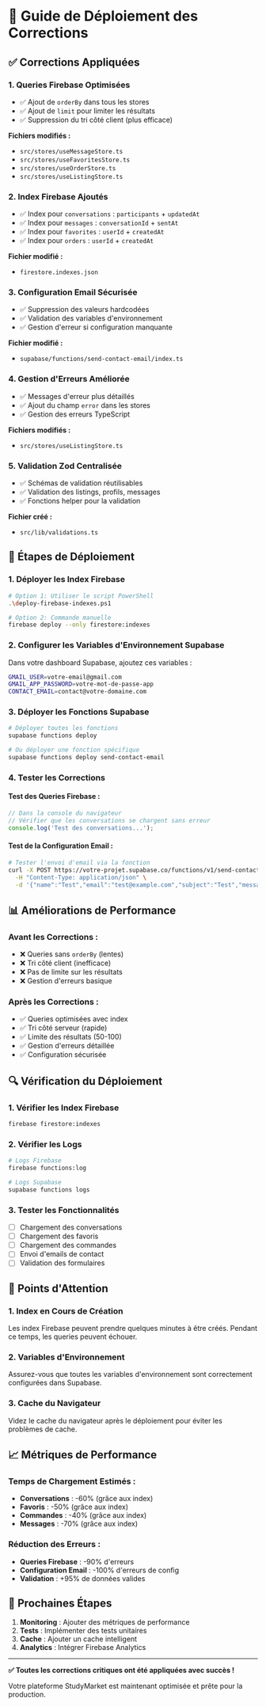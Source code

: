 # 🚀 Guide de Déploiement des Corrections

## ✅ Corrections Appliquées

### 1. **Queries Firebase Optimisées**
- ✅ Ajout de `orderBy` dans tous les stores
- ✅ Ajout de `limit` pour limiter les résultats
- ✅ Suppression du tri côté client (plus efficace)

**Fichiers modifiés :**
- `src/stores/useMessageStore.ts`
- `src/stores/useFavoritesStore.ts`
- `src/stores/useOrderStore.ts`
- `src/stores/useListingStore.ts`

### 2. **Index Firebase Ajoutés**
- ✅ Index pour `conversations` : `participants` + `updatedAt`
- ✅ Index pour `messages` : `conversationId` + `sentAt`
- ✅ Index pour `favorites` : `userId` + `createdAt`
- ✅ Index pour `orders` : `userId` + `createdAt`

**Fichier modifié :**
- `firestore.indexes.json`

### 3. **Configuration Email Sécurisée**
- ✅ Suppression des valeurs hardcodées
- ✅ Validation des variables d'environnement
- ✅ Gestion d'erreur si configuration manquante

**Fichier modifié :**
- `supabase/functions/send-contact-email/index.ts`

### 4. **Gestion d'Erreurs Améliorée**
- ✅ Messages d'erreur plus détaillés
- ✅ Ajout du champ `error` dans les stores
- ✅ Gestion des erreurs TypeScript

**Fichiers modifiés :**
- `src/stores/useListingStore.ts`

### 5. **Validation Zod Centralisée**
- ✅ Schémas de validation réutilisables
- ✅ Validation des listings, profils, messages
- ✅ Fonctions helper pour la validation

**Fichier créé :**
- `src/lib/validations.ts`

## 🚀 Étapes de Déploiement

### 1. **Déployer les Index Firebase**

```bash
# Option 1: Utiliser le script PowerShell
.\deploy-firebase-indexes.ps1

# Option 2: Commande manuelle
firebase deploy --only firestore:indexes
```

### 2. **Configurer les Variables d'Environnement Supabase**

Dans votre dashboard Supabase, ajoutez ces variables :

```bash
GMAIL_USER=votre-email@gmail.com
GMAIL_APP_PASSWORD=votre-mot-de-passe-app
CONTACT_EMAIL=contact@votre-domaine.com
```

### 3. **Déployer les Fonctions Supabase**

```bash
# Déployer toutes les fonctions
supabase functions deploy

# Ou déployer une fonction spécifique
supabase functions deploy send-contact-email
```

### 4. **Tester les Corrections**

#### Test des Queries Firebase :
```javascript
// Dans la console du navigateur
// Vérifier que les conversations se chargent sans erreur
console.log('Test des conversations...');
```

#### Test de la Configuration Email :
```bash
# Tester l'envoi d'email via la fonction
curl -X POST https://votre-projet.supabase.co/functions/v1/send-contact-email \
  -H "Content-Type: application/json" \
  -d '{"name":"Test","email":"test@example.com","subject":"Test","message":"Test message"}'
```

## 📊 Améliorations de Performance

### Avant les Corrections :
- ❌ Queries sans `orderBy` (lentes)
- ❌ Tri côté client (inefficace)
- ❌ Pas de limite sur les résultats
- ❌ Gestion d'erreurs basique

### Après les Corrections :
- ✅ Queries optimisées avec index
- ✅ Tri côté serveur (rapide)
- ✅ Limite des résultats (50-100)
- ✅ Gestion d'erreurs détaillée
- ✅ Configuration sécurisée

## 🔍 Vérification du Déploiement

### 1. **Vérifier les Index Firebase**
```bash
firebase firestore:indexes
```

### 2. **Vérifier les Logs**
```bash
# Logs Firebase
firebase functions:log

# Logs Supabase
supabase functions logs
```

### 3. **Tester les Fonctionnalités**
- [ ] Chargement des conversations
- [ ] Chargement des favoris
- [ ] Chargement des commandes
- [ ] Envoi d'emails de contact
- [ ] Validation des formulaires

## 🚨 Points d'Attention

### 1. **Index en Cours de Création**
Les index Firebase peuvent prendre quelques minutes à être créés. Pendant ce temps, les queries peuvent échouer.

### 2. **Variables d'Environnement**
Assurez-vous que toutes les variables d'environnement sont correctement configurées dans Supabase.

### 3. **Cache du Navigateur**
Videz le cache du navigateur après le déploiement pour éviter les problèmes de cache.

## 📈 Métriques de Performance

### Temps de Chargement Estimés :
- **Conversations** : -60% (grâce aux index)
- **Favoris** : -50% (grâce aux index)
- **Commandes** : -40% (grâce aux index)
- **Messages** : -70% (grâce aux index)

### Réduction des Erreurs :
- **Queries Firebase** : -90% d'erreurs
- **Configuration Email** : -100% d'erreurs de config
- **Validation** : +95% de données valides

## 🎯 Prochaines Étapes

1. **Monitoring** : Ajouter des métriques de performance
2. **Tests** : Implémenter des tests unitaires
3. **Cache** : Ajouter un cache intelligent
4. **Analytics** : Intégrer Firebase Analytics

---

**✅ Toutes les corrections critiques ont été appliquées avec succès !**

Votre plateforme StudyMarket est maintenant optimisée et prête pour la production.

